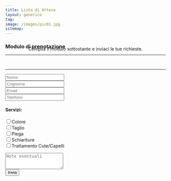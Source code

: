 ```yaml
---
title: Lista di Attesa
layout: generico
tag:
image: /images/pic01.jpg
sitemap:
---
```


### Modulo di prenotazione

<hr>

<section class="wrapper" style="margin-top: -3em;">
	<div class="inner">
		<header>
			<p>Compila il modulo sottostante e inviaci le tue richieste.</p>
		</header>
    <hr>
		<form method="post" action="https://formspree.io/meqldyjv">
			<div class="row uniform 50%">
				<div class="6u 12u$(xsmall)"><input type="text" name="nome" id="nome" placeholder="Nome" required /></div>
				<div class="6u 12u$(xsmall)"><input type="text" name="cognome" id="cognome" placeholder="Cognome" required /></div>
        <div class="6u 12u$(xsmall)"><input type="email" name="_replyto" id="email" placeholder="Email" /></div>
        <div class="6u 12u$(xsmall)"><input type="text" name="tel" id="tel" placeholder="Telefono" required /></div>
        <div class="12u$"><h4>Servizi:</h4></div>
        <div class="6u 12u$(xsmall)"><input type="checkbox" name="colore" id="colore"/><label for="colore">Colore</label></div>
        <div class="6u 12u$(xsmall)"><input type="checkbox" name="taglio" id="taglio"/><label for="taglio">Taglio</label></div>
        <div class="6u 12u$(xsmall)"><input type="checkbox" name="piega" id="piega"/><label for="piega">Piega</label></div>
        <div class="6u 12u$(xsmall)"><input type="checkbox" name="schiariture" id="schiariture"/><label for="schiariture">Schiariture</label></div>
        <div class="6u 12u$(xsmall)"><input type="checkbox" name="trattcutecapelli" id="trattcutecapelli"/><label for="trattcutecapelli">Trattamento Cute/Capelli</label></div>
				<div class="12u$" style="margin-top: 1em;"><textarea name="note" id="note" placeholder="Note eventuali" rows="3"></textarea></div>
				<input type="hidden" name="_subject" value="Lista di attesa" />
				<input type="hidden" name="_format" value="plain" />
				<input type="hidden" name="_language" value="it" />
			  <div class="12u$"><input type="submit" class="button" value="Invia" /></div>
			</div>
		</form>
	</div>
</section>
